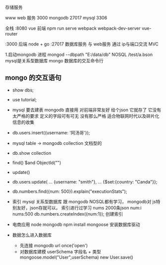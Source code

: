 存储服务

www web 服务 3000
mongodb 27017
mysql 3306

全栈
:8080 vue 前端 npm run serve
webpack  webpack-dev-server
vue-router

:3000 后端 node + go
:27017 数据库服务           与 web服务 通过 ip与端口交流
MVC

1.启动mongodb 进程
  mongod --dbpath "E:/data/db"
  NOSQL  /test/a.bson
  mysql是关系型数据库
  mongo 数据库的交互命令行 
## mongo 的交互语句
- show dbs;
- use tutorial;
- mysql 要去建表
  mongodb 直接用
  对前端非常友好
  给个json 它就存了 它没有太严格的要求
  定义的字段可有可无 没有那么严格
  适合物联网时代以及碎片化信息的收集
- db.users.insert({username: '阿汤哥'});
- mysql table -> mongodb collection 文档型的
- db.show collection
- find()
  $and
  ObjectId("")
- update()
- db.users.update(
... {username: "smith"},
... {$set:{country: "Canda"}};
- db.numbers.find({num: 500}).explain("executionStats");
- 索引
  mysql 关系型数据库 跟 mongodb NOSQL都有学习，
  mongodb对 js特别友好，json存就可以，
  索引进行过学习
  nums 2000条json  num:i
  nums:500 
db.numbers.createIndex({num:1});  创建索引

- 电商应用
  node mongodb
  npm install mongoose 安装数据库驱动

- 数据怎么进入数据库
  - 先连接
    mongodb url  once('open')
  - 对数据库建模
    userSchema 字段名 + 类型
    mongoose.model("User",userSchema)
    new User.save()